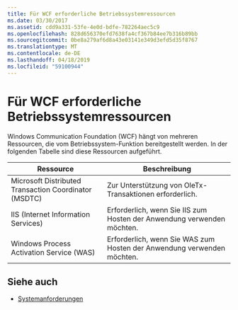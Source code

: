 ```yaml
---
title: Für WCF erforderliche Betriebssystemressourcen
ms.date: 03/30/2017
ms.assetid: cdd9a331-53fe-4e0d-bdfe-782264aec5c9
ms.openlocfilehash: 828d656370efd7638fa4cf367b84ee7b316b89bb
ms.sourcegitcommit: 0be8a279af6d8a43e03141e349d3efd5d35f8767
ms.translationtype: MT
ms.contentlocale: de-DE
ms.lasthandoff: 04/18/2019
ms.locfileid: "59100944"
---
```

# <a name="operating-system-resources-required-by-wcf"></a>Für WCF erforderliche Betriebssystemressourcen
Windows Communication Foundation (WCF) hängt von mehreren Ressourcen, die vom Betriebssystem-Funktion bereitgestellt werden. In der folgenden Tabelle sind diese Ressourcen aufgeführt.  
  
|Ressource|Beschreibung|  
|--------------|-----------------|  
|Microsoft Distributed Transaction Coordinator (MSDTC)|Zur Unterstützung von OleTx-Transaktionen erforderlich.|  
|IIS (Internet Information Services)|Erforderlich, wenn Sie IIS zum Hosten der Anwendung verwenden möchten.|  
|Windows Process Activation Service (WAS)|Erforderlich, wenn Sie WAS zum Hosten der Anwendung verwenden möchten.|  
  
## <a name="see-also"></a>Siehe auch

- [Systemanforderungen](../../../docs/framework/wcf/wcf-system-requirements.md)
